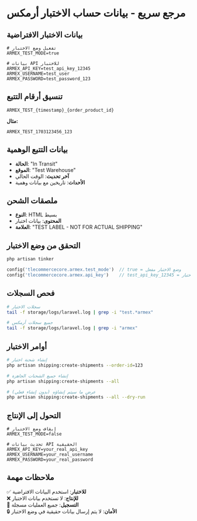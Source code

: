# مرجع سريع - بيانات حساب الاختبار أرمكس

## بيانات الاختبار الافتراضية

```env
# تفعيل وضع الاختبار
ARMEX_TEST_MODE=true

# بيانات API للاختبار
ARMEX_API_KEY=test_api_key_12345
ARMEX_USERNAME=test_user
ARMEX_PASSWORD=test_password_123
```

## تنسيق أرقام التتبع

```
ARMEX_TEST_{timestamp}_{order_product_id}
```

**مثال:**

```
ARMEX_TEST_1703123456_123
```

## بيانات التتبع الوهمية

- **الحالة**: "In Transit"
- **الموقع**: "Test Warehouse"
- **آخر تحديث**: الوقت الحالي
- **الأحداث**: تاريخين مع بيانات وهمية

## ملصقات الشحن

- **النوع**: HTML بسيط
- **المحتوى**: بيانات اختبار
- **العلامة**: "TEST LABEL - NOT FOR ACTUAL SHIPPING"

## التحقق من وضع الاختبار

```bash
php artisan tinker
```

```php
config('tlecommercecore.armex.test_mode')  // true = وضع الاختبار مفعل
config('tlecommercecore.armex.api_key')    // test_api_key_12345 = بيانات اختبار
```

## فحص السجلات

```bash
# سجلات الاختبار
tail -f storage/logs/laravel.log | grep -i "test.*armex"

# جميع سجلات أرمكس
tail -f storage/logs/laravel.log | grep -i "armex"
```

## أوامر الاختبار

```bash
# إنشاء شحنة اختبار
php artisan shipping:create-shipments --order-id=123

# إنشاء جميع الشحنات الجاهزة
php artisan shipping:create-shipments --all

# عرض ما سيتم إنشاؤه (بدون إنشاء فعلي)
php artisan shipping:create-shipments --all --dry-run
```

## التحول إلى الإنتاج

```env
# إيقاف وضع الاختبار
ARMEX_TEST_MODE=false

# تحديث بيانات API الحقيقية
ARMEX_API_KEY=your_real_api_key
ARMEX_USERNAME=your_real_username
ARMEX_PASSWORD=your_real_password
```

## ملاحظات مهمة

✅ **للاختبار**: استخدم البيانات الافتراضية  
❌ **للإنتاج**: لا تستخدم بيانات الاختبار  
📝 **التسجيل**: جميع العمليات مسجلة  
🔒 **الأمان**: لا يتم إرسال بيانات حقيقية في وضع الاختبار

